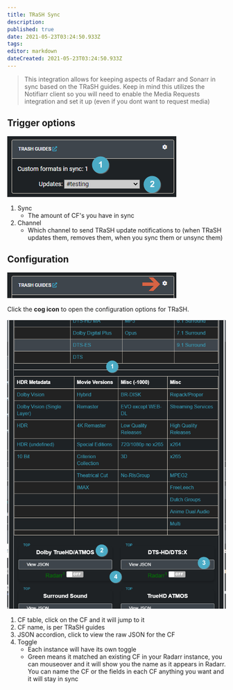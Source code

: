 ```yaml
---
title: TRaSH Sync
description: 
published: true
date: 2021-05-23T03:24:50.933Z
tags: 
editor: markdown
dateCreated: 2021-05-23T03:24:50.933Z
---
```


> This integration allows for keeping aspects of Radarr and Sonarr in sync based on the TRaSH guides. Keep in mind this utilizes the Notifiarr client so you will need to enable the Media Requests integration and set it up (even if you dont want to request media)

## Trigger options

![trigger-channels.png](/trash/trigger-channels.png)

1. Sync
    - The amount of CF's you have in sync
1. Channel
    - Which channel to send TRaSH update notifications to (when TRaSH updates them, removes them, when you sync them or unsync them)


## Configuration

![open-configuration.png](/trash/open-configuration.png)

Click the **cog icon** to open the configuration options for TRaSH.

![configuration.png](/trash/configuration.png)

1. CF table, click on the CF and it will jump to it
1. CF name, is per TRaSH guides
1. JSON accordion, click to view the raw JSON for the CF
1. Toggle
	- Each instance will have its own toggle
	- Green means it matched an existing CF in your Radarr instance, you can mouseover and it will show you the name as it appears in Radarr. You can name the CF or the fields in each CF anything you want and it will stay in sync
